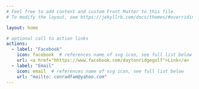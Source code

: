```yaml
---
# Feel free to add content and custom Front Matter to this file.
# To modify the layout, see https://jekyllrb.com/docs/themes/#overriding-theme-defaults

layout: home

# optional call to action links
actions:
  - label: "Facebook"
    icon: facebook  # references name of svg icon, see full list below
    url: <a href="hhttps://www.facebook.com/daytonridgegolf">Link</a>
  - label: "Email"
    icon: email  # references name of svg icon, see full list below
    url: "mailto: conradfam@yahoo.com"
---
```

